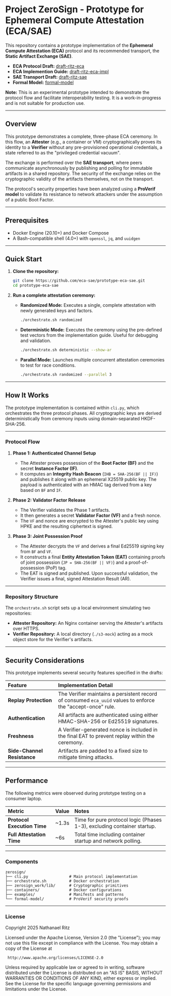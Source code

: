 # Project ZeroSign - Prototype for Ephemeral Compute Attestation (ECA/SAE)

This repository contains a prototype implementation of the **Ephemeral Compute Attestation (ECA)** protocol and its recommended transport, the **Static Artifact Exchange (SAE)**.

  * **ECA Protocol Draft:** [draft-ritz-eca](https://datatracker.ietf.org/doc/draft-ritz-eca/)
  * **ECA Implemention Guide:** [draft-ritz-eca-impl](https://datatracker.ietf.org/doc/draft-ritz-eca/)
  * **SAE Transport Draft:** [draft-ritz-sae](https://datatracker.ietf.org/doc/draft-ritz-sae)
  * **Formal Model:** [formal-model](https://github.com/eca-sae/internet-drafts-eca-sae/tree/pv0.3.0/formal-model)

**Note:** This is an experimental prototype intended to demonstrate the protocol flow and facilitate interoperability testing. It is a work-in-progress and is not suitable for production use.

-----

## Overview

This prototype demonstrates a complete, three-phase ECA ceremony. In this flow, an **Attester** (e.g., a container or VM) cryptographically proves its identity to a **Verifier** without any pre-provisioned operational credentials, a state referred to as the "privileged credential vacuum".

The exchange is performed over the **SAE transport**, where peers communicate asynchronously by publishing and polling for immutable artifacts in a shared repository. The security of the exchange relies on the cryptographic validity of the artifacts themselves, not on the transport.

The protocol's security properties have been analyzed using a **ProVerif model** to validate its resistance to network attackers under the assumption of a public Boot Factor.

-----

## Prerequisites

  * Docker Engine (20.10+) and Docker Compose
  * A Bash-compatible shell (4.0+) with `openssl`, `jq`, and `uuidgen`

-----

##  Quick Start

1.  **Clone the repository:**

    ```bash
    git clone https://github.com/eca-sae/prototype-eca-sae.git
    cd prototype-eca-sae
    ```

2.  **Run a complete attestation ceremony:**

      * **Randomized Mode:** Executes a single, complete attestation with newly generated keys and factors.
        ```bash
        ./orchestrate.sh randomized
        ```
      * **Deterministic Mode:** Executes the ceremony using the pre-defined test vectors from the implementation guide. Useful for debugging and validation.
        ```bash
        ./orchestrate.sh deterministic --show-ar
        ```
      * **Parallel Mode:** Launches multiple concurrent attestation ceremonies to test for race conditions.
        ```bash
        ./orchestrate.sh randomized --parallel 3
        ```
-----

## How It Works

The prototype implementation is contained within `cli.py`, which orchestrates the three protocol phases. All cryptographic keys are derived deterministically from ceremony inputs using domain-separated HKDF-SHA-256.

-----

###  Protocol Flow

1.  **Phase 1: Authenticated Channel Setup**

      * The Attester proves possession of the **Boot Factor (BF)** and the secret **Instance Factor (IF)**.
      * It computes an **Integrity Hash Beacon** (`IHB = SHA-256(BF || IF)`) and publishes it along with an ephemeral X25519 public key. The payload is authenticated with an HMAC tag derived from a key based on `BF` and `IF`.

2.  **Phase 2: Validator Factor Release**

      * The Verifier validates the Phase 1 artifacts.
      * It then generates a secret **Validator Factor (VF)** and a fresh nonce.
      * The `VF` and nonce are encrypted to the Attester's public key using HPKE and the resulting ciphertext is signed.

3.  **Phase 3: Joint Possession Proof**

      * The Attester decrypts the `VF` and derives a final Ed25519 signing key from `BF` and `VF`.
      * It constructs a final **Entity Attestation Token (EAT)** containing proofs of joint possession (`JP = SHA-256(BF || VF)`) and a proof-of-possession (PoP) tag.
      * The EAT is signed and published. Upon successful validation, the Verifier issues a final, signed Attestation Result (AR).

-----

### Repository Structure

The `orchestrate.sh` script sets up a local environment simulating two repositories:

  * **Attester Repository:** An Nginx container serving the Attester's artifacts over HTTPS.
  * **Verifier Repository:** A local directory (`./s3-mock`) acting as a mock object store for the Verifier's artifacts.

-----

## Security Considerations

This prototype implements several security features specified in the drafts:

| Feature | Implementation Detail |
| :--- | :--- |
| **Replay Protection** | The Verifier maintains a persistent record of consumed `eca_uuid` values to enforce the "accept-once" rule. |
| **Authentication** | All artifacts are authenticated using either HMAC-SHA-256 or Ed25519 signatures. |
| **Freshness** | A Verifier-generated nonce is included in the final EAT to prevent replay within the ceremony. |
| **Side-Channel Resistance** | Artifacts are padded to a fixed size to mitigate timing attacks. |

-----

## Performance

The following metrics were observed during prototype testing on a consumer laptop.

| Metric | Value | Notes |
| :--- | :--- | :--- |
| **Protocol Execution Time** | \~1.3s | Time for pure protocol logic (Phases 1-3), excluding container startup. |
| **Full Attestation Time** | \~6s | Total time including container startup and network polling. |

-----


### Components
```
zerosign/
├── cli.py                  # Main protocol implementation
├── orchestrate.sh          # Docker orchestration
├── zerosign_work/lib/      # Cryptographic primitives
├── containers/             # Docker configurations
├── examples/               # Manifests and patterns
└── formal-model/           # ProVerif security proofs
```

-----


###  License

Copyright 2025 Nathanael Ritz

Licensed under the Apache License, Version 2.0 (the "License");
you may not use this file except in compliance with the License.
You may obtain a copy of the License at

     http://www.apache.org/licenses/LICENSE-2.0

Unless required by applicable law or agreed to in writing, software
distributed under the License is distributed on an "AS IS" BASIS,
WITHOUT WARRANTIES OR CONDITIONS OF ANY KIND, either express or implied.
See the License for the specific language governing permissions and
limitations under the License.
